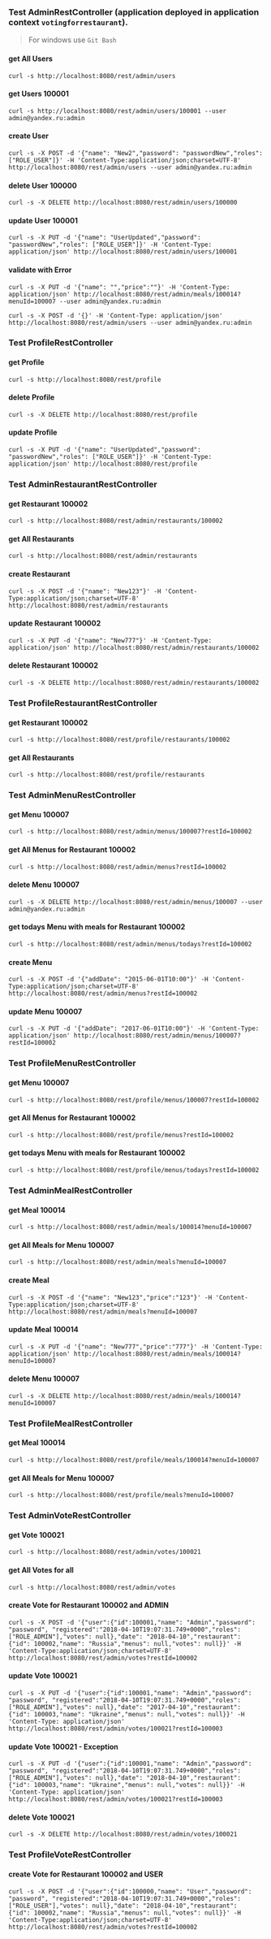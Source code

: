 ### Test AdminRestController (application deployed in application context `votingforrestaurant`).
> For windows use `Git Bash`

#### get All Users
`curl -s http://localhost:8080/rest/admin/users`

#### get Users 100001
`curl -s http://localhost:8080/rest/admin/users/100001 --user admin@yandex.ru:admin`

#### create User
`curl -s -X POST -d '{"name": "New2","password": "passwordNew","roles": ["ROLE_USER"]}' -H 'Content-Type:application/json;charset=UTF-8' http://localhost:8080/rest/admin/users --user admin@yandex.ru:admin`

#### delete User 100000
`curl -s -X DELETE http://localhost:8080/rest/admin/users/100000`

#### update User 100001
`curl -s -X PUT -d '{"name": "UserUpdated","password": "passwordNew","roles": ["ROLE_USER"]}' -H 'Content-Type: application/json' http://localhost:8080/rest/admin/users/100001`

#### validate with Error
`curl -s -X PUT -d '{"name": "","price":""}' -H 'Content-Type: application/json' http://localhost:8080/rest/admin/meals/100014?menuId=100007 --user admin@yandex.ru:admin`

`curl -s -X POST -d '{}' -H 'Content-Type: application/json' http://localhost:8080/rest/admin/users --user admin@yandex.ru:admin`

### Test ProfileRestController

#### get Profile
`curl -s http://localhost:8080/rest/profile`

#### delete Profile
`curl -s -X DELETE http://localhost:8080/rest/profile`

#### update Profile
`curl -s -X PUT -d '{"name": "UserUpdated","password": "passwordNew","roles": ["ROLE_USER"]}' -H 'Content-Type: application/json' http://localhost:8080/rest/profile`

### Test AdminRestaurantRestController

#### get Restaurant 100002
`curl -s http://localhost:8080/rest/admin/restaurants/100002`

#### get All Restaurants
`curl -s http://localhost:8080/rest/admin/restaurants`

#### create Restaurant
`curl -s -X POST -d '{"name": "New123"}' -H 'Content-Type:application/json;charset=UTF-8' http://localhost:8080/rest/admin/restaurants`

#### update Restaurant 100002
`curl -s -X PUT -d '{"name": "New777"}' -H 'Content-Type: application/json' http://localhost:8080/rest/admin/restaurants/100002`

#### delete Restaurant 100002
`curl -s -X DELETE http://localhost:8080/rest/admin/restaurants/100002`

### Test ProfileRestaurantRestController

#### get Restaurant 100002
`curl -s http://localhost:8080/rest/profile/restaurants/100002`

#### get All Restaurants
`curl -s http://localhost:8080/rest/profile/restaurants`

### Test AdminMenuRestController

#### get Menu 100007
`curl -s http://localhost:8080/rest/admin/menus/100007?restId=100002`

#### get All Menus for Restaurant 100002
`curl -s http://localhost:8080/rest/admin/menus?restId=100002`

#### delete Menu 100007
`curl -s -X DELETE http://localhost:8080/rest/admin/menus/100007 --user admin@yandex.ru:admin`

#### get todays Menu with meals for Restaurant 100002
`curl -s http://localhost:8080/rest/admin/menus/todays?restId=100002`

#### create Menu
`curl -s -X POST -d '{"addDate": "2015-06-01T10:00"}' -H 'Content-Type:application/json;charset=UTF-8' http://localhost:8080/rest/admin/menus?restId=100002`

#### update Menu 100007
`curl -s -X PUT -d '{"addDate": "2017-06-01T10:00"}' -H 'Content-Type: application/json' http://localhost:8080/rest/admin/menus/100007?restId=100002`

### Test ProfileMenuRestController

#### get Menu 100007
`curl -s http://localhost:8080/rest/profile/menus/100007?restId=100002`

#### get All Menus for Restaurant 100002
`curl -s http://localhost:8080/rest/profile/menus?restId=100002`

#### get todays Menu with meals for Restaurant 100002
`curl -s http://localhost:8080/rest/profile/menus/todays?restId=100002`

### Test AdminMealRestController

#### get Meal 100014
`curl -s http://localhost:8080/rest/admin/meals/100014?menuId=100007`

#### get All Meals for Menu 100007
`curl -s http://localhost:8080/rest/admin/meals?menuId=100007`

#### create Meal
`curl -s -X POST -d '{"name": "New123","price":"123"}' -H 'Content-Type:application/json;charset=UTF-8' http://localhost:8080/rest/admin/meals?menuId=100007`

#### update Meal 100014
`curl -s -X PUT -d '{"name": "New777","price":"777"}' -H 'Content-Type: application/json' http://localhost:8080/rest/admin/meals/100014?menuId=100007`

#### delete Menu 100007
`curl -s -X DELETE http://localhost:8080/rest/admin/meals/100014?menuId=100007`

### Test ProfileMealRestController

#### get Meal 100014
`curl -s http://localhost:8080/rest/profile/meals/100014?menuId=100007`

#### get All Meals for Menu 100007
`curl -s http://localhost:8080/rest/profile/meals?menuId=100007`

### Test AdminVoteRestController

#### get Vote 100021
`curl -s http://localhost:8080/rest/admin/votes/100021`

#### get All Votes for all
`curl -s http://localhost:8080/rest/admin/votes`

#### create Vote for Restaurant 100002 and ADMIN
`curl -s -X POST -d '{"user":{"id":100001,"name": "Admin","password": "password",
"registered":"2018-04-10T19:07:31.749+0000","roles": ["ROLE_ADMIN"],"votes": null},"date": "2018-04-10","restaurant": 
{"id": 100002,"name": "Russia","menus": null,"votes": null}}' -H 'Content-Type:application/json;charset=UTF-8' http://localhost:8080/rest/admin/votes?restId=100002`

#### update Vote 100021
`curl -s -X PUT -d '{"user":{"id":100001,"name": "Admin","password": "password",
                    "registered":"2018-04-10T19:07:31.749+0000","roles": ["ROLE_ADMIN"],"votes": null},"date": "2017-04-10","restaurant": 
                    {"id": 100003,"name": "Ukraine","menus": null,"votes": null}}' -H 'Content-Type: application/json' http://localhost:8080/rest/admin/votes/100021?restId=100003`

#### update Vote 100021 - Exception
`curl -s -X PUT -d '{"user":{"id":100001,"name": "Admin","password": "password",
                    "registered":"2018-04-10T19:07:31.749+0000","roles": ["ROLE_ADMIN"],"votes": null},"date": "2018-04-10","restaurant": 
                    {"id": 100003,"name": "Ukraine","menus": null,"votes": null}}' -H 'Content-Type: application/json' http://localhost:8080/rest/admin/votes/100021?restId=100003`

#### delete Vote 100021
`curl -s -X DELETE http://localhost:8080/rest/admin/votes/100021`

### Test ProfileVoteRestController

#### create Vote for Restaurant 100002 and USER
`curl -s -X POST -d '{"user":{"id":100000,"name": "User","password": "password",
"registered":"2018-04-10T19:07:31.749+0000","roles": ["ROLE_USER"],"votes": null},"date": "2018-04-10","restaurant": 
{"id": 100002,"name": "Russia","menus": null,"votes": null}}' -H 'Content-Type:application/json;charset=UTF-8' http://localhost:8080/rest/admin/votes?restId=100002`
